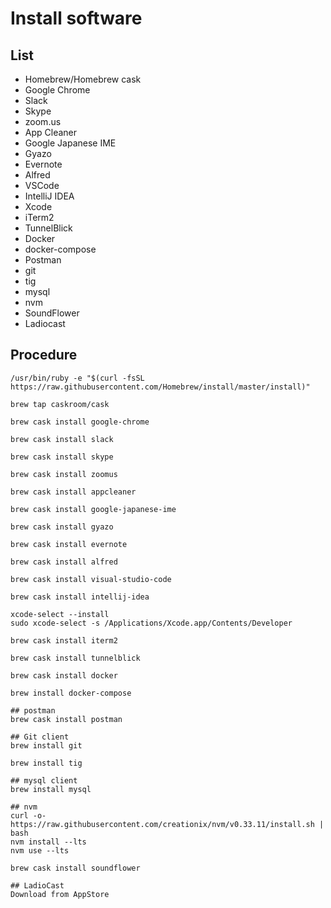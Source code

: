 Install software
===========================================

## List
- Homebrew/Homebrew cask
- Google Chrome
- Slack
- Skype
- zoom.us
- App Cleaner
- Google Japanese IME
- Gyazo
- Evernote
- Alfred
- VSCode
- IntelliJ IDEA
- Xcode
- iTerm2
- TunnelBlick
- Docker
- docker-compose
- Postman
- git
- tig
- mysql
- nvm
- SoundFlower
- Ladiocast

## Procedure
```
/usr/bin/ruby -e "$(curl -fsSL https://raw.githubusercontent.com/Homebrew/install/master/install)"

brew tap caskroom/cask

brew cask install google-chrome

brew cask install slack

brew cask install skype

brew cask install zoomus

brew cask install appcleaner

brew cask install google-japanese-ime

brew cask install gyazo

brew cask install evernote

brew cask install alfred

brew cask install visual-studio-code

brew cask install intellij-idea

xcode-select --install
sudo xcode-select -s /Applications/Xcode.app/Contents/Developer

brew cask install iterm2

brew cask install tunnelblick

brew cask install docker

brew install docker-compose

## postman
brew cask install postman

## Git client
brew install git

brew install tig

## mysql client
brew install mysql

## nvm
curl -o- https://raw.githubusercontent.com/creationix/nvm/v0.33.11/install.sh | bash
nvm install --lts
nvm use --lts

brew cask install soundflower

## LadioCast
Download from AppStore
```
